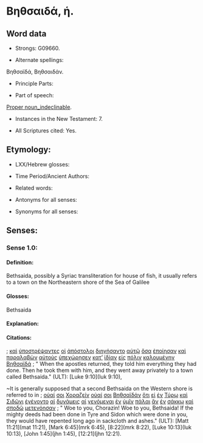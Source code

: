 # Βηθσαιδά, ἡ.

<!-- Status: S2=NeedsFinalCheck -->
<!-- Lexica used for edits: LN MM -->

## Word data

* Strongs: G09660.


* Alternate spellings:  

Βηθσαϊδά, Βηθσαιδάν.

* Principle Parts: 

* Part of speech: 

[Proper noun_indeclinable](http://ugg.readthedocs.io/en/latest/proper_noun_indeclinable.html). 

* Instances in the New Testament: 7.

* All Scriptures cited: Yes.

## Etymology: 

* LXX/Hebrew glosses: 

* Time Period/Ancient Authors: 

* Related words: 

* Antonyms for all senses:

* Synonyms for all senses: 

## Senses:

### Sense  1.0: 

#### Definition: 

Bethsaida, possibly a Syriac transliteration for house of fish,
it usually refers to a town on the Northeastern shore of the Sea of Galilee 

#### Glosses: 

Bethsaida

#### Explanation: 


#### Citations: 

; [καὶ](../G25320/01.md) [ὑποστρέψαντες](../G52900/01.md) [οἱ](../G35880/01.md) [ἀπόστολοι](../G06520/01.md) [διηγήσαντο](../G13340/01.md) [αὐτῷ](../G08460/01.md) [ὅσα](../G37450/01.md) [ἐποίησαν](../G41600/01.md) [καὶ](../G25320/01.md) [παραλαβὼν](../G38800/01.md) [αὐτοὺς](../G08460/01.md) [ὑπεχώρησεν](../G52980/01.md) [κατ’](../G25960/01.md) [ἰδίαν](../G23980/01.md) [εἰς](../G15190/01.md) [πόλιν](../G41720/01.md) [καλουμένην](../G25640/01.md) [Βηθσαϊδά](../G09660/01.md)
; " When the apostles returned, they told him everything they had done. Then he took them with him, and they went away privately to a town called Bethsaida." (ULT): 
[Luke 9:10](luk 9:10),
 
 ~It is generally supposed that a second Bethsaida on the Western shore is referred to in
; [οὐαί](../G37590/01.md) [σοι](../G47710/01.md) [Χοραζείν](../G55230/01.md) [οὐαί](../G37590/01.md) [σοι](../G47710/01.md) [Βηθσαϊδάν](../G09660/01.md) [ὅτι](../G37540/01.md) [εἰ](../G14870/01.md) [ἐν](../G17220/01.md) [Τύρῳ](../G51840/01.md) [καὶ](../G25320/01.md) [Σιδῶνι](../G46050/01.md) [ἐγένοντο](../G10960/01.md) [αἱ](../G35880/01.md) [δυνάμεις](../G14110/01.md) [αἱ](../G35880/01.md) [γενόμεναι](../G10960/01.md) [ἐν](../G17220/01.md) [ὑμῖν](../G47710/01.md) [πάλαι](../G38190/01.md) [ἂν](../G03020/01.md) [ἐν](../G17220/01.md) [σάκκῳ](../G45260/01.md) [καὶ](../G25320/01.md) [σποδῷ](../G47000/01.md) [μετενόησαν](../G33400/01.md)
; " Woe to you, Chorazin! Woe to you, Bethsaida! If the mighty deeds had been done in Tyre and Sidon which were done in you, they would have repented long ago in sackcloth and ashes." (ULT): 
[Matt 11:21](mat 11:21), [Mark 6:45](mrk 6:45), [8:22](mrk 8:22), [Luke 10:13](luk 10:13), [John 1:45](jhn 1:45), [12:21](jhn 12:21).
